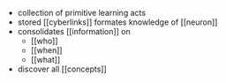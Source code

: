 - collection of primitive learning acts
- stored [[cyberlinks]] formates knowledge of [[neuron]]
- consolidates [[information]] on
	- [[who]]
	- [[when]]
	- [[what]]
- discover all [[concepts]]